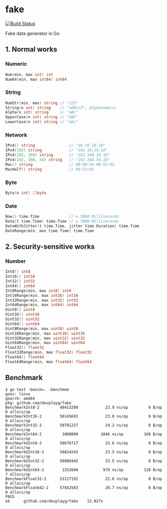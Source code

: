 # fake

[![Build Status](https://travis-ci.org/devplayg/fake.svg?branch=master)](https://travis-ci.org/devplayg/fake)

Fake data generator in Go

## 1. Normal works 

### Numeric

```go
Num(min, max int) int 
Num64(min, max int64) int64
```

### String

```go
NumStr(min, max) string // "123"
String(n int) string    // "a0B2c3", Alphanumeric  
Alpha(n int) string     // "aBc"
UpperCase(n int) string // "ABC"
LowerCase(n int) string // "abc"
```

### Network
```go
IPv4() string               // "10.10.10.10"
IPv4(192) string            // "192.10.10.10"
IPv4(192, 168) string       // "192.168.10.10"
IPv4(192, 168, 54) string   // "192.168.54.10"
Mac() string                // 00:00:5e:00:53:01
MacHalf() string            // 00:53:01
```

### Byte

```go
Byte(n int) []byte
```

### Date

```go
Now() time.Time             // ± 3000 Milliseconds
Date(t time.Time) time.Time // ± 3000 Milliseconds
DateWithJitter(t time.Time, jitter time.Duration) time.Time
DateRange(min, max time.Time) time.Time
```

## 2. Security-sensitive works

### Number

```go
Int8() int8 
Int16() int16 
Int32() int32 
Int64() int64 
Int8Range(min, max int8) int8 
Int16Range(min, max int16) int16 
Int32Range(min, max int32) int32 
Int64Range(min, max int64) int64 
Uint8() uint8 
Uint16() uint16 
Uint32() uint32 
Uint64() uint64 
Uint8Range(min, max uint8) uint8 
Uint16Range(min, max uint16) uint16 
Uint32Range(min, max uint32) uint32 
Uint64Range(min, max uint64) uint64 
Float32() float32 
Float32Range(min, max float32) float32 
Float64() float64 
Float64Range(min, max float64) float64
``` 

## Benchmark

    $ go test -bench=. -benchmem
    goos: linux
    goarch: amd64
    pkg: github.com/devplayg/fake
    BenchmarkInt8-2       	48413200	        23.9 ns/op	       0 B/op	       0 allocs/op
    BenchmarkInt16-2      	50145693	        23.8 ns/op	       0 B/op	       0 allocs/op
    BenchmarkInt32-2      	50781237	        24.2 ns/op	       0 B/op	       0 allocs/op
    BenchmarkInt64-2      	 1000000	      1046 ns/op	     168 B/op	       8 allocs/op
    BenchmarkUInt8-2      	50676717	        23.6 ns/op	       0 B/op	       0 allocs/op
    BenchmarkUInt16-2     	50824243	        23.5 ns/op	       0 B/op	       0 allocs/op
    BenchmarkUInt32-2     	50886445	        23.5 ns/op	       0 B/op	       0 allocs/op
    BenchmarkUInt64-2     	 1252040	       979 ns/op	     120 B/op	       7 allocs/op
    BenchmarkFloat32-2    	53117192	        22.6 ns/op	       0 B/op	       0 allocs/op
    BenchmarkFloat642-2   	57842583	        20.7 ns/op	       0 B/op	       0 allocs/op
    PASS
    ok  	github.com/devplayg/fake	13.027s